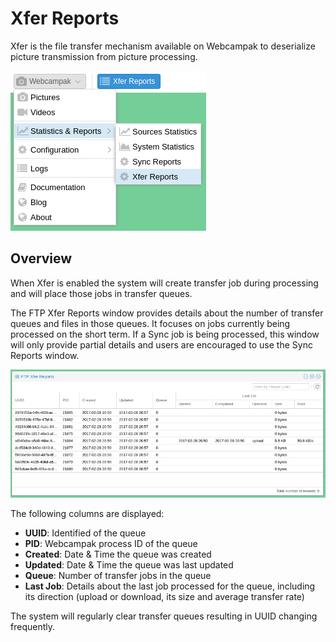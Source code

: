 # Xfer Reports

Xfer is the file transfer mechanism available on Webcampak to deserialize picture transmission from picture processing.

[![Xfer Reports Menu](images/desktop.menu.xfer-reports.en.png "Xfer Reports Menu")](images/desktop.menu.xfer-reports.en.png "Click to see the full image.")

## Overview

When Xfer is enabled the system will create transfer job during processing and will place those jobs in transfer queues. 

The FTP Xfer Reports window provides details about the number of transfer queues and files in those queues. It focuses on jobs currently being processed on the short term. If a Sync job is being processed, this window will only provide partial details and users are encouraged to use the Sync Reports window.

[![Xfer Reports Window](images/desktop.xfer-reports.en.png "Xfer Reports Window")](images/desktop.xfer-reports.en.png "Click to see the full image.")

The following columns are displayed:

* __UUID__: Identified of the queue
* __PID__: Webcampak process ID of the queue
* __Created__: Date & Time the queue was created
* __Updated__: Date & Time the queue was last updated
* __Queue__: Number of transfer jobs in the queue
* __Last Job__: Details about the last job processed for the queue, including its direction (upload or download, its size and average transfer rate)

The system will regularly clear transfer queues resulting in UUID changing frequently.





